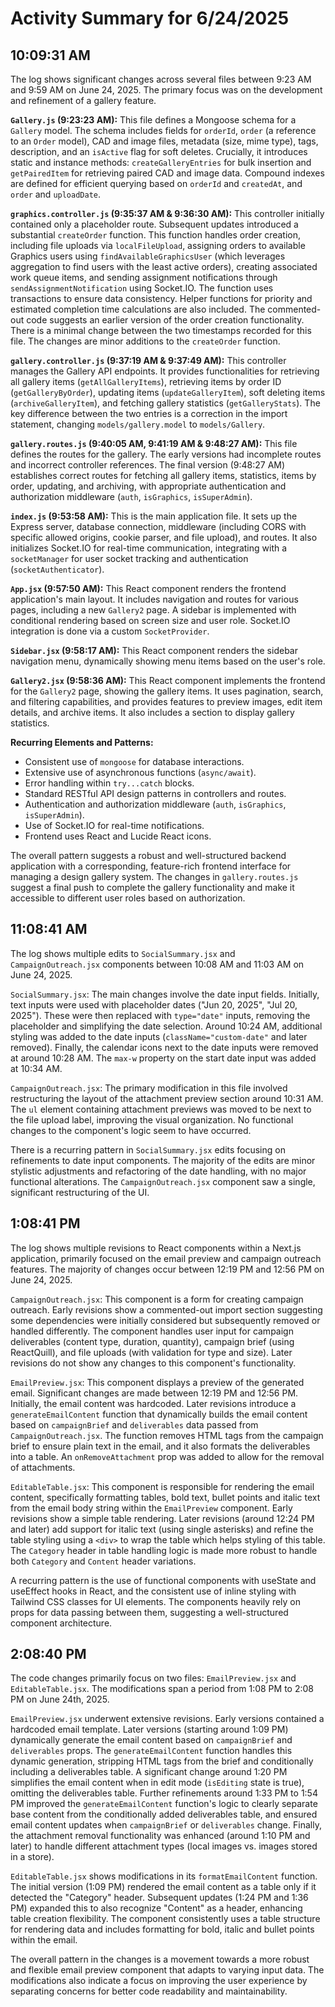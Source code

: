 # Activity Summary for 6/24/2025

## 10:09:31 AM
The log shows significant changes across several files between 9:23 AM and 9:59 AM on June 24, 2025.  The primary focus was on the development and refinement of a gallery feature.

**`Gallery.js` (9:23:23 AM):** This file defines a Mongoose schema for a `Gallery` model.  The schema includes fields for `orderId`, `order` (a reference to an `Order` model), CAD and image files, metadata (size, mime type), tags, description, and an `isActive` flag for soft deletes.  Crucially, it introduces static and instance methods: `createGalleryEntries` for bulk insertion and `getPairedItem` for retrieving paired CAD and image data.  Compound indexes are defined for efficient querying based on `orderId` and `createdAt`, and `order` and `uploadDate`.


**`graphics.controller.js` (9:35:37 AM & 9:36:30 AM):** This controller initially contained only a placeholder route.  Subsequent updates introduced a substantial `createOrder` function. This function handles order creation, including file uploads via `localFileUpload`, assigning orders to available Graphics users using `findAvailableGraphicsUser` (which leverages aggregation to find users with the least active orders), creating associated work queue items, and sending assignment notifications through `sendAssignmentNotification` using Socket.IO.  The function uses transactions to ensure data consistency.  Helper functions for priority and estimated completion time calculations are also included.  The commented-out code suggests an earlier version of the order creation functionality.  There is a minimal change between the two timestamps recorded for this file.  The changes are minor additions to the `createOrder` function.

**`gallery.controller.js` (9:37:19 AM & 9:37:49 AM):** This controller manages the Gallery API endpoints. It provides functionalities for retrieving all gallery items (`getAllGalleryItems`), retrieving items by order ID (`getGalleryByOrder`), updating items (`updateGalleryItem`), soft deleting items (`archiveGalleryItem`), and fetching gallery statistics (`getGalleryStats`).  The key difference between the two entries is a correction in the import statement, changing `models/gallery.model` to `models/Gallery`.

**`gallery.routes.js` (9:40:05 AM, 9:41:19 AM & 9:48:27 AM):**  This file defines the routes for the gallery.  The early versions had incomplete routes and incorrect controller references. The final version (9:48:27 AM) establishes correct routes for fetching all gallery items, statistics, items by order, updating, and archiving, with appropriate authentication and authorization middleware (`auth`, `isGraphics`, `isSuperAdmin`).

**`index.js` (9:53:58 AM):** This is the main application file. It sets up the Express server, database connection, middleware (including CORS with specific allowed origins, cookie parser, and file upload), and routes. It also initializes Socket.IO for real-time communication, integrating with a `socketManager` for user socket tracking and authentication (`socketAuthenticator`).

**`App.jsx` (9:57:50 AM):** This React component renders the frontend application's main layout.  It includes navigation and routes for various pages, including a new `Gallery2` page.  A sidebar is implemented with conditional rendering based on screen size and user role.  Socket.IO integration is done via a custom `SocketProvider`.

**`Sidebar.jsx` (9:58:17 AM):** This React component renders the sidebar navigation menu, dynamically showing menu items based on the user's role.


**`Gallery2.jsx` (9:58:36 AM):**  This React component implements the frontend for the `Gallery2` page, showing the gallery items. It uses pagination, search, and filtering capabilities, and provides features to preview images, edit item details, and archive items.  It also includes a section to display gallery statistics.

**Recurring Elements and Patterns:**

* Consistent use of `mongoose` for database interactions.
* Extensive use of asynchronous functions (`async/await`).
* Error handling within `try...catch` blocks.
* Standard RESTful API design patterns in controllers and routes.
* Authentication and authorization middleware (`auth`, `isGraphics`, `isSuperAdmin`).
* Use of Socket.IO for real-time notifications.
* Frontend uses React and Lucide React icons.

The overall pattern suggests a robust and well-structured backend application with a corresponding, feature-rich frontend interface for managing a design gallery system. The changes in `gallery.routes.js` suggest a final push to complete the gallery functionality and make it accessible to different user roles based on authorization.


## 11:08:41 AM
The log shows multiple edits to `SocialSummary.jsx` and `CampaignOutreach.jsx` components between 10:08 AM and 11:03 AM on June 24, 2025.

`SocialSummary.jsx`:  The main changes involve the date input fields.  Initially,  text inputs were used with placeholder dates ("Jun 20, 2025", "Jul 20, 2025"). These were then replaced with  `type="date"` inputs, removing the placeholder and simplifying the date selection.  Around 10:24 AM, additional styling was added to the date inputs (`className="custom-date"` and later removed). Finally, the calendar icons next to the date inputs were removed at around 10:28 AM. The `max-w` property on the start date input was added at 10:34 AM.


`CampaignOutreach.jsx`: The primary modification in this file involved restructuring the layout of the attachment preview section around 10:31 AM. The `ul` element containing attachment previews was moved to be next to the file upload label, improving the visual organization. No functional changes to the component's logic seem to have occurred.


There is a recurring pattern in `SocialSummary.jsx` edits focusing on refinements to date input components.  The majority of the edits are minor stylistic adjustments and refactoring of the date handling, with no major functional alterations. The `CampaignOutreach.jsx` component saw a single, significant restructuring of the UI.


## 1:08:41 PM
The log shows multiple revisions to React components within a Next.js application, primarily focused on the email preview and campaign outreach features.  The majority of changes occur between 12:19 PM and 12:56 PM on June 24, 2025.


`CampaignOutreach.jsx`: This component is a form for creating campaign outreach.  Early revisions show a commented-out import section suggesting some dependencies were initially considered but subsequently removed or handled differently. The component handles user input for campaign deliverables (content type, duration, quantity), campaign brief (using ReactQuill), and file uploads (with validation for type and size).  Later revisions do not show any changes to this component's functionality.


`EmailPreview.jsx`: This component displays a preview of the generated email.  Significant changes are made between 12:19 PM and 12:56 PM.  Initially, the email content was hardcoded.  Later revisions introduce a `generateEmailContent` function that dynamically builds the email content based on `campaignBrief` and `deliverables` data passed from `CampaignOutreach.jsx`. The function removes HTML tags from the campaign brief to ensure plain text in the email, and it also formats the deliverables into a table. An `onRemoveAttachment` prop was added to allow for the removal of attachments.


`EditableTable.jsx`: This component is responsible for rendering the email content, specifically formatting tables, bold text, bullet points and italic text from the email body string within the `EmailPreview` component. Early revisions show a simple table rendering.  Later revisions (around 12:24 PM and later) add support for italic text (using single asterisks) and refine the table styling using a `<div>` to wrap the table which helps styling of this table.  The `Category` header in table handling logic is made more robust to handle both `Category` and `Content` header variations.



A recurring pattern is the use of functional components with useState and useEffect hooks in React, and the consistent use of inline styling with Tailwind CSS classes for UI elements.  The components heavily rely on props for data passing between them, suggesting a well-structured component architecture.


## 2:08:40 PM
The code changes primarily focus on two files: `EmailPreview.jsx` and `EditableTable.jsx`.  The modifications span a period from 1:08 PM to 2:08 PM on June 24th, 2025.

`EmailPreview.jsx` underwent extensive revisions.  Early versions contained a hardcoded email template.  Later versions (starting around 1:09 PM) dynamically generate the email content based on `campaignBrief` and `deliverables` props.  The  `generateEmailContent` function handles this dynamic generation, stripping HTML tags from the brief and conditionally including a deliverables table. A significant change around 1:20 PM simplifies the email content when in edit mode (`isEditing` state is true), omitting the deliverables table.  Further refinements around 1:33 PM to 1:54 PM improved the  `generateEmailContent` function's logic to clearly separate base content from the conditionally added deliverables table, and ensured email content updates when `campaignBrief` or `deliverables` change. Finally, the attachment removal functionality was enhanced  (around 1:10 PM and later) to handle different attachment types (local images vs. images stored in a store).

`EditableTable.jsx`  shows modifications in its `formatEmailContent` function. The initial version (1:09 PM) rendered the email content as a table only if it detected the "Category" header.  Subsequent updates (1:24 PM and 1:36 PM) expanded this to also recognize "Content" as a header, enhancing table creation flexibility.  The component consistently uses a table structure for rendering data and includes formatting for bold, italic and bullet points within the email.


The overall pattern in the changes is a movement towards a more robust and flexible email preview component that adapts to varying input data.  The modifications also indicate a focus on improving the user experience by separating concerns for better code readability and maintainability.
